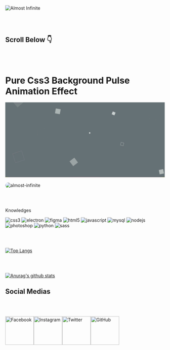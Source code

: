 
<img src="https://imgur.com/J0BBkvj.png"  alt="Almost Infinite" align="center" height="600" width="600" >

 
<br><br>

## Scroll Below 👇

<br><br>

# Pure Css3 Background Pulse Animation Effect

![Pure CSS](Screenshot.gif)


<p align="left"> <img src="https://komarev.com/ghpvc/?username=almost-infinite" alt="almost-infinite" style="border-radius: 30px;"/> </p>

<br><br>

<p aling="left">Knowledges</p>
<p align="left">
<img src="https://devicons.github.io/devicon/devicon.git/icons/css3/css3-original-wordmark.svg" alt="css3" width="40" height="40"/> 
<img src="https://devicons.github.io/devicon/devicon.git/icons/electron/electron-original.svg" alt="electron" width="40" height="40"/> 
<img src="https://www.vectorlogo.zone/logos/figma/figma-icon.svg" alt="figma" width="40" height="40"/> 
<img src="https://devicons.github.io/devicon/devicon.git/icons/html5/html5-original-wordmark.svg" alt="html5" width="40" height="40"/> 
<img src="https://devicons.github.io/devicon/devicon.git/icons/javascript/javascript-original.svg" alt="javascript" width="40" height="40"/> 
<img src="https://devicons.github.io/devicon/devicon.git/icons/mysql/mysql-original-wordmark.svg" alt="mysql" width="40" height="40"/> 
<img src="https://devicons.github.io/devicon/devicon.git/icons/nodejs/nodejs-original-wordmark.svg" alt="nodejs" width="40" height="40"/> 
<img src="https://devicons.github.io/devicon/devicon.git/icons/photoshop/photoshop-plain.svg" alt="photoshop" width="40" height="40"/> 
<img src="https://devicons.github.io/devicon/devicon.git/icons/python/python-original.svg" alt="python" width="40" height="40"/> 
<img src="https://devicons.github.io/devicon/devicon.git/icons/sass/sass-original.svg" alt="sass" width="40" height="40"/></p>
<br><br>

[![Top Langs](https://github-readme-stats.almost-infinite.vercel.app/api/top-langs/?username=Almost-Infinite&theme=dark&show_icons=true)](https://github.com/anuraghazra/github-readme-stats)

<br><br>

[![Anurag's github stats](https://github-readme-stats.almost-infinite.vercel.app/api?username=Almost-Infinite&theme=dark&show_icons=true)](https://github.com/anuraghazra/github-readme-stats)

## Social Medias

<br><br>

<p align="left">
<a href="https://www.facebook.com/Almost.Infinite" target="_blank"><img src="https://i.imgur.com/qosjk0z.png" title="Facebook" align="left" height="90" width="90" ></a>
<a href="https://www.instagram.com/lua.0_0.m/" target="_blank"><img src="https://imgur.com/yVUjfBA.png" title="Instagram" align="left" height="90" width="90" ></a>
<a href="https://twitter.com/luko100" target="_blank"><img src="https://imgur.com/mh9BMBM.png" title="Twitter" align="left" height="90" width="90" ></a>
<a href="https://github.com/Almost-Infinite" target="_blank"><img src="https://imgur.com/TU327h6.png" title="GitHub" align="left" height="90" width="90" ></a>
</p> 
